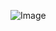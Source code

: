 ![Image](https://github.com/user-attachments/assets/e7935c6b-c248-422b-bc43-7e5ffa89467c)


<!--<h1 align="center"> Hi,<img src="https://media.giphy.com/media/hvRJCLFzcasrR4ia7z/giphy.gif" width="25px">I’m Tejas Gund</h1>


- 👀 I’m interested in **Programming** .

- 🌱 I’m currently Working on my **Skill development**.

- 💞️ I’m looking to collaborate on New Type of Project **(Java ,Android , HTML5, CSS5, javascript, c++, c)**.

<h3 align="left">Feel free to reach me out on:</h3>
<p align="left">
  <a href="https://www.linkedin.com/in/tejas-gund-b3445619a/" target="blank"><img align="center" src="https://cdn.jsdelivr.net/npm/simple-icons@3.0.1/icons/linkedin.svg" alt="https://www.linkedin.com/in/tejas-gund-b3445619a/" height="30" width="40" /></a>

<h3 align="left">Languages and Tools:</h3>
<p align="left"> <a href="https://getbootstrap.com" target="_blank"> <img src="https://raw.githubusercontent.com/devicons/devicon/master/icons/bootstrap/bootstrap-plain-wordmark.svg" alt="bootstrap" width="40" height="40"/> </a> <a href="http://www.c.com/" target="_blank"> <img src="https://raw.githubusercontent.com/devicons/devicon/master/icons/c/c-original.svg" alt="c" width="40" height="40"/> </a> <a href="http://www.cplusplus.com/" target="_blank"> <img src="https://raw.githubusercontent.com/devicons/devicon/master/icons/cplusplus/cplusplus-original.svg" alt="cplusplus" width="40" height="40"/> </a> <a href="https://www.w3schools.com/css/" target="_blank"> <img src="https://raw.githubusercontent.com/devicons/devicon/master/icons/css3/css3-original-wordmark.svg" alt="css3" width="40" height="40"/> </a> <a href="https://cloud.google.com" target="_blank"> <img src="https://www.vectorlogo.zone/logos/google_cloud/google_cloud-icon.svg" alt="gcp" width="40" height="40"/> </a> <a href="https://www.w3.org/html/" target="_blank"> <img src="https://raw.githubusercontent.com/devicons/devicon/master/icons/html5/html5-original-wordmark.svg" alt="html5" width="40" height="40"/> </a> <a href="https://www.java.com" target="_blank"> <img src="https://raw.githubusercontent.com/devicons/devicon/master/icons/java/java-original.svg" alt="java" width="40" height="40"/> </a> <a href="https://developer.mozilla.org/en-US/docs/Web/JavaScript" target="_blank"> <img src="https://raw.githubusercontent.com/devicons/devicon/master/icons/javascript/javascript-original.svg" alt="javascript" width="40" height="40"/> </a>  <a href="https://developer.android.com/docs" target="_blank"> <img src="https://raw.githubusercontent.com/devicons/devicon/master/icons/android/android-original.svg" alt="android" width="40" height="40"/> </a></p>

<details>
  <summary>:zap: GitHub Stats</summary>
  <img align="left" alt="tejasgund02's GitHub Stats" src="https://github-readme-stats.vercel.app/api?username=tejasgund02&show_icons=true&hide_border=true" />
</details> 

<br>

<details>
  <summary>:zap: Most Used Languages</summary>
<img align="left" alt="tejasgund02,s GitHub Top Languages" src="https://github-readme-stats.vercel.app/api/top-langs/?username=tejasgund02" />



**tejasgund02/tejasgund02** is a ✨ _special_ ✨ repository because its `README.md` (this file) appears on your GitHub profile.
-
Here are some ideas to get you started:

- 👋 Hi, I’m Tejas Gund   
- 👀 I’m interested in programming .
- 🌱 I’m currently Working on me Skill development.
- 💞️ I’m looking to collaborate on New Type of Project.



**tejasgund02/tejasgund02** is a ✨ _special_ ✨ repository because its `README.md` (this file) appears on your GitHub profile.

Here are some ideas to get you started:

- 🔭 I’m currently working on ...
- 🌱 I’m currently learning ...
- 👯 I’m looking to collaborate on ...
- 🤔 I’m looking for help with ...
- 💬 Ask me about ...
- 📫 How to reach me: ...
- 😄 Pronouns: ...
- ⚡ Fun fact: ...
-->
